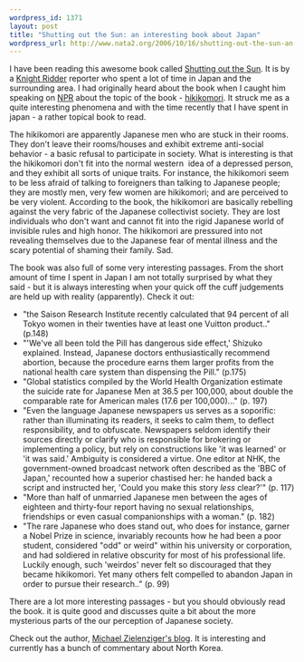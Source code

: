 ```yaml
--- 
wordpress_id: 1371
layout: post
title: "Shutting out the Sun: an interesting book about Japan"
wordpress_url: http://www.nata2.org/2006/10/16/shutting-out-the-sun-an-interesting-book-about-japan/
---
```

<p></p> <p>I have been reading this awesome book called <a href="http://www.amazon.com/exec/obidos/ASIN/0385513038/nata2productions">Shutting out the Sun</a>. It is by a <a href="http://en.wikipedia.org/wiki/Knight_Ridder">Knight Ridder</a> reporter who spent a lot of time in Japan and the surrounding area. I had originally heard about the book when I caught him speaking on <a href="http://www.shuttingoutthesun.com/wordpress/?p=26">NPR</a> about the topic of the book - <a href="http://en.wikipedia.org/wiki/Hikikomori">hikikomori</a>. It struck me as a quite interesting phenomena and with the time recently that I have spent in japan - a rather topical book to read.  <p>The hikikomori are apparently Japanese men who are stuck in their rooms. They don't leave their rooms/houses and exhibit extreme anti-social behavior - a basic refusal to participate in society. What is interesting is that the hikikomori&nbsp;don't fit into the normal western&nbsp; idea of a depressed person, and they exhibit all sorts of unique traits. For instance, the hikikomori seem to be less afraid of talking to foreigners than talking to Japanese people; they are mostly men, very few women are hikikomori; and are perceived to be very violent. According to the book, the hikikomori are basically rebelling against the very fabric of the Japanese collectivist society. They are lost individuals who don't want and cannot fit into the rigid Japanese world of invisible rules and high honor. The hikikomori are pressured into not revealing themselves due to the Japanese fear of mental illness and the scary potential of shaming their family. Sad.  <p>The book was also full of some very interesting passages.&nbsp;From the short amount of time I spent in Japan I am not totally surprised by what they said&nbsp;- but it is always interesting when your&nbsp;quick off the&nbsp;cuff judgements are held up with reality (apparently). Check it out: <ul> <li>"the Saison Research Institute recently calculated that 94 percent of all Tokyo women in their twenties have at least one Vuitton product.." (p.148) <li>"'We've all been told the Pill has dangerous side effect,' Shizuko explained. Instead, Japanese doctors enthusiastically recommend abortion, because the procedure earns them larger profits from the national health care system than dispensing the Pill." (p.175) <li>"Global statistics compiled by the World Health Organization estimate the suicide rate for Japanese Men at 36.5 per 100,000, about double the comparable rate for American males (17.6 per 100,000)..." (p. 197) <li>"Even the language Japanese newspapers us serves as a soporific: rather than illuminating its readers, it seeks to calm them, to deflect responsibility, and to obfuscate. Newspapers seldom identify their sources directly or clarify who is responsible for brokering or implementing a policy, but rely on constructions like 'it was learned' or 'it was said.' Ambiguity is considered a virtue. One editor at NHK, the government-owned broadcast network often described as the 'BBC of Japan,' recounted how a superior chastised her: he handed back a script and instructed her, 'Could you make this story <em>less</em> clear?'" (p. 117)</li> <li>"More than half of unmarried Japanese men between the ages of eighteen and thirty-four report having no sexual relationships, friendships or even casual companionships with a woman." (p. 182)</li> <li>"The rare Japanese who does stand out, who does for instance, garner a Nobel Prize in science, invariably recounts how he had been a poor student, considered "odd" or weird" within his university or corporation, and had soldiered in relative obscurity for most of his professional life. Luckily enough, such 'weirdos' never felt so discouraged that they became hikikomori. Yet many others felt compelled to abandon Japan in order to pursue their research.." (p. 99)</li></ul> <p>There are a lot more interesting passages - but you should obviously read the book. it is quite good and&nbsp;discusses&nbsp;quite a bit about the more mysterious&nbsp;parts of the our perception of&nbsp;Japanese society.</p> <p>Check out the author, <a href="http://shuttingoutthesun.com/wordpress/">Michael Zielenziger's blog</a>. It is interesting and currently has a bunch of commentary about North Korea.&nbsp; </p>

